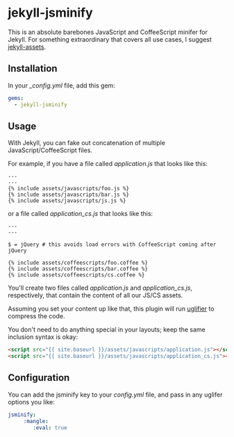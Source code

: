 # jekyll-jsminify

This is an absolute barebones JavaScript and CoffeeScript minifer for Jekyll. For something extraordinary that covers all use cases, I suggest [jekyll-assets](https://github.com/ixti/jekyll-assets).

## Installation

In your *_config.yml* file, add this gem:

``` yaml
gems:
  - jekyll-jsminify
```

## Usage

With Jekyll, you can fake out concatenation of multiple JavaScript/CoffeeScript files.

For example, if you have a file called *application.js* that looks like this:

```
---
---
{% include assets/javascripts/foo.js %}
{% include assets/javascripts/bar.js %}
{% include assets/javascripts/js.js %}
```

or a file called *application_cs.js* that looks like this:

```
---
---

$ = jQuery # this avoids load errors with CoffeeScript coming after jQuery

{% include assets/coffeescripts/foo.coffee %}
{% include assets/coffeescripts/bar.coffee %}
{% include assets/coffeescripts/cs.coffee %}
```

You'll create two files called *application.js* and *application_cs.js*, respectively, that contain the content of all our JS/CS assets.

Assuming you set your content up like that, this plugin will run [uglifier](https://github.com/lautis/uglifier) to compress the code.

You don't need to do anything special in your layouts; keep the same inclusion syntax is okay:

```html
<script src="{{ site.baseurl }}/assets/javascripts/application.js"></script>
<script src="{{ site.baseurl }}/assets/javascripts/application_cs.js"></script>
```

## Configuration

You can add the jsminify key to your *config.yml* file, and pass in any uglifer options you like:

``` yaml
jsminify:
     :mangle:
        :eval: true
```
